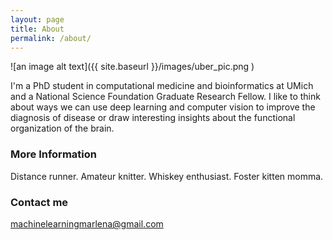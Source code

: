 ```yaml
---
layout: page
title: About
permalink: /about/
---
```


![an image alt text]({{ site.baseurl }}/images/uber_pic.png )

I'm a PhD student in computational medicine and bioinformatics at UMich and a National Science Foundation Graduate Research Fellow. I like to think about ways we can use deep learning and computer vision to improve the diagnosis of disease or draw interesting insights about the functional organization of the brain.

### More Information

Distance runner. Amateur knitter. Whiskey enthusiast. Foster kitten momma.

### Contact me

[machinelearningmarlena@gmail.com](mailto:machinelearningmarlena@gmail.com)
